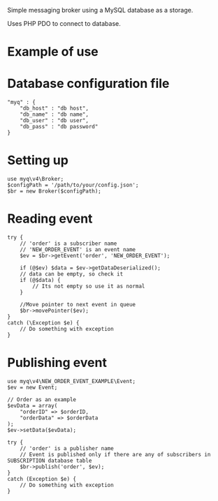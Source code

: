 Simple messaging broker using a MySQL database as a storage.

Uses PHP PDO to connect to database.

Example of use
===============

Database configuration file
===========================
```
"myq" : {
    "db_host" : "db host",
    "db_name" : "db name",
    "db_user" : "db user",
    "db_pass" : "db password"
}
```

Setting up
==========
```
use myq\v4\Broker;
$configPath = '/path/to/your/config.json';
$br = new Broker($configPath);
```

Reading event
=============
```
try {
    // 'order' is a subscriber name
    // 'NEW_ORDER_EVENT' is an event name
    $ev = $br->getEvent('order', 'NEW_ORDER_EVENT');

    if (@$ev) $data = $ev->getDataDeserialized();
    // data can be empty, so check it
    if (@$data) {
        // Its not empty so use it as normal
    }

    //Move pointer to next event in queue
    $br->movePointer($ev);
}
catch (\Exception $e) {
    // Do something with exception
}
```
Publishing event
================
```
use myq\v4\NEW_ORDER_EVENT_EXAMPLE\Event;
$ev = new Event;

// Order as an example
$evData = array(
    "orderID" => $orderID,
    "orderData" => $orderData
);
$ev->setData($evData);

try {
    // 'order' is a publisher name
    // Event is published only if there are any of subscribers in SUBSCRIPTION database table
    $br->publish('order', $ev);
}
catch (Exception $e) {
    // Do something with exception
}
```
